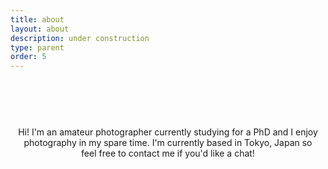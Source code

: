 ```yaml
---
title: about
layout: about
description: under construction
type: parent
order: 5
---
```


<div class="section main">
	<div class="container">
		<p markdown="1" style="text-align: center; padding:75px 10px">
Hi! I'm an amateur photographer currently studying for a PhD and I enjoy photography in my spare time. I'm currently based in Tokyo, Japan so feel free to contact me if you'd like a chat!
		</p>
	</div>
</div>